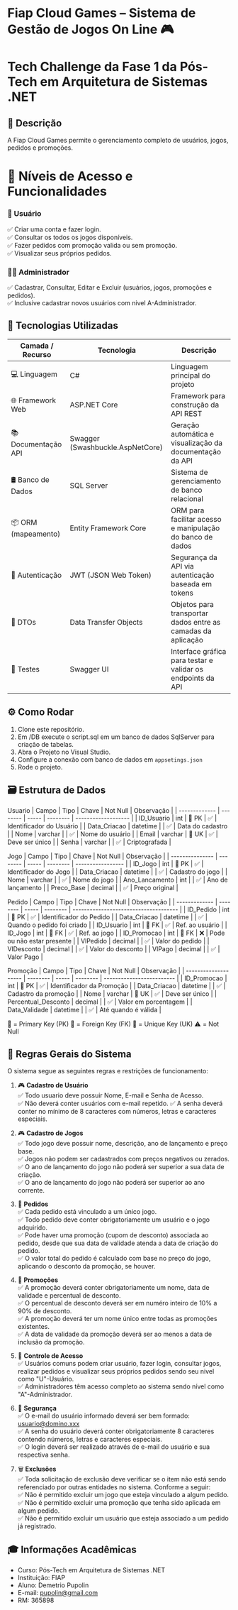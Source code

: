 # Fiap Cloud Games – Sistema de Gestão de Jogos On Line 🎮
# Tech Challenge da Fase 1 da Pós-Tech em Arquitetura de Sistemas .NET
 
## 📌 Descrição
A Fiap Cloud Games permite o gerenciamento completo de usuários, jogos, pedidos e promoções.

# 👤 Níveis de Acesso e Funcionalidades

### 🧑 Usuário
  
✅ Criar uma conta e fazer login.   
✅ Consultar os todos os jogos disponíveis.   
✅ Fazer pedidos com promoção valida ou sem promoção.   
✅ Visualizar seus próprios pedidos.   

### 👨‍💼 Administrador

✅ Cadastrar, Consultar, Editar e Excluir (usuários, jogos, promoções e pedidos).  
✅ Inclusive cadastrar novos usuários com nivel A-Administrador.  

## 🔧 Tecnologias Utilizadas

| Camada / Recurso        | Tecnologia                         | Descrição                                                                 |
|-------------------------|-------------------------------------|---------------------------------------------------------------------------|
| 💻 Linguagem            | C#                                  | Linguagem principal do projeto                                            |
| 🌐 Framework Web        | ASP.NET Core                        | Framework para construção da API REST                                    |
| 📚 Documentação API     | Swagger (Swashbuckle.AspNetCore)    | Geração automática e visualização da documentação da API                 |
| 🛢️ Banco de Dados       | SQL Server                          | Sistema de gerenciamento de banco relacional                             |
| 📦 ORM (mapeamento)     | Entity Framework Core               | ORM para facilitar acesso e manipulação do banco de dados                |
| 🔐 Autenticação         | JWT (JSON Web Token)                | Segurança da API via autenticação baseada em tokens                      |
| 📁 DTOs                 | Data Transfer Objects               | Objetos para transportar dados entre as camadas da aplicação             |
| 🧪 Testes               | Swagger UI                          | Interface gráfica para testar e validar os endpoints da API              |

## ⚙️ Como Rodar
1. Clone este repositório.
2. Em /DB execute o script.sql em um banco de dados SqlServer para criação de tabelas.
3. Abra o Projeto no Visual Studio.
4. Configure a conexão com banco de dados em `appsetings.json`
5. Rode o projeto.

## 🗃️ Estrutura de Dados

Usuario
| Campo         | Tipo     | Chave | Not Null | Observação          |
| ------------- | -------- | ----- | -------- | ------------------- |
| ID_Usuario   | int      | 🔑 PK | ✅        | Identificador do Usuário |
| Data_Criacao | datetime |       | ✅        | Data do cadastro    |
| Nome          | varchar  |       | ✅        | Nome do usuário     |
| Email         | varchar  | 🔷 UK | ✅        | Deve ser único      |
| Senha         | varchar  |       | ✅        | Criptografada       |

Jogo
| Campo           | Tipo     | Chave | Not Null | Observação        |
| --------------- | -------- | ----- | -------- | ----------------- |
| ID_Jogo        | int      | 🔑 PK | ✅        | Identificador do Jogo     |
| Data_Criacao   | datetime |       | ✅        | Cadastro do jogo  |
| Nome            | varchar  |       | ✅        | Nome do jogo      |
| Ano_Lancamento | int      |       | ✅        | Ano de lançamento |
| Preco_Base     | decimal  |       | ✅        | Preço original    |

  
Pedido
| Campo         | Tipo     | Chave  | Not Null | Observação                            |
| ------------- | -------- | -----  | -------- | ------------------------------------- |
| ID_Pedido     | int      | 🔑 PK | ✅        | Identificador do Pedido               |
| Data_Criacao  | datetime |        | ✅        | Quando o pedido foi criado            |
| ID_Usuario    | int      | 🔗 FK | ✅        | Ref. ao usuário                       |
| ID_Jogo       | int      | 🔗 FK | ✅        | Ref. ao jogo                          |
| ID_Promocao   | int      | 🔗 FK | ❌        | Pode ou não estar presente            |
| VlPedido      | decimal  |       | ✅        | Valor do pedido                       |
| VlDesconto    | decimal  |       | ✅        | Valor do desconto                     |
| VlPago        | decimal  |       | ✅        | Valor Pago                            |


Promoção
| Campo                | Tipo     | Chave | Not Null | Observação                |
| -------------------- | -------- | ----- | -------- | ------------------------- |
| ID\_Promocao         | int      | 🔑 PK | ✅        | Identificador da Promoção |
| Data\_Criacao        | datetime |       | ✅        | Cadastro da promoção      |
| Nome                 | varchar  | 🔷 UK | ✅        | Deve ser único            |
| Percentual\_Desconto | decimal  |       | ✅        | Valor em porcentagem      |
| Data\_Validade       | datetime |       | ✅        | Até quando é válida       |

🔑 = Primary Key (PK)
🔗 = Foreign Key (FK)
🔷 = Unique Key (UK)
⚠️	= Not Null

## 📜 Regras Gerais do Sistema  

O sistema segue as seguintes regras e restrições de funcionamento:

1. 🎮 **Cadastro de Usuário**  
   ✅ Todo usuario deve possuir Nome, E-mail e Senha de Acesso.  
   ✅ Não deverá conter usuários com e-mail repetido.
   ✅ A senha deverá conter no mínimo de 8 caracteres com números, letras e caracteres especiais.

1. 🎮 **Cadastro de Jogos**  
   ✅ Todo jogo deve possuir nome, descrição, ano de lançamento e preço base.  
   ✅ Jogos não podem ser cadastrados com preços negativos ou zerados.  
   ✅ O ano de lançamento do jogo não poderá ser superior a sua data de criação.  
   ✅ O ano de lançamento do jogo não poderá ser superior ao ano corrente.     

3. 🛒 **Pedidos**  
   ✅ Cada pedido está vinculado a um único jogo.  
   ✅ Todo pedido deve conter obrigatoriamente um usuário e o jogo adquirido.  
   ✅ Pode haver uma promoção (cupom de desconto) associada ao pedido, desde que sua data de validade atenda a data de criação do pedido.  
   ✅ O valor total do pedido é calculado com base no preço do jogo, aplicando o desconto da promoção, se houver.  

4. 💸 **Promoções**  
   ✅ A promoção deverá conter obrigatoriamente um nome, data de validade e percentual de desconto.  
   ✅ O percentual de desconto deverá ser em numéro inteiro de 10% a 90% de desconto.  
   ✅ A promoção deverá ter um nome único entre todas as promoções existentes.  
   ✅ A data de validade da promoção deverá ser ao menos a data de inclusão da promoção.  

5. 👥 **Controle de Acesso**  
   ✅ Usuários comuns podem criar usuário, fazer login, consultar jogos, realizar pedidos e visualizar seus próprios pedidos sendo seu nivel como "U"-Usuário.  
   ✅ Administradores têm acesso completo ao sistema sendo nível como "A"-Administrador.  

6. 🔐 **Segurança**   
   ✅ O e-mail do usuário informado deverá ser bem formado: usuario@domino.xxx  
   ✅ A senha do usuário deverá conter obrigatoriamente 8 caracteres contendo números, letras e caracteres especiais.  
   ✅ O login deverá ser realizado através de e-mail do usuário e sua respectiva senha.  

7. 🗑️ **Exclusões**  
   ✅ Toda solicitação de exclusão deve verificar se o item não está sendo referenciado por outras entidades no sistema. Conforme a seguir:  
   ✅ Não é permitido excluir um jogo que esteja vinculado a algum pedido.  
   ✅ Não é permitido excluir uma promoção que tenha sido aplicada em algum pedido.  
   ✅ Não é permitido excluir um usuário que esteja associado a um pedido já registrado.  

## 🎓 Informações Acadêmicas
- Curso: Pós-Tech em Arquitetura de Sistemas .NET  
- Instituição: FIAP  
- Aluno: Demetrio Pupolin  
- E-mail: pupolin@gmail.com  
- RM: 365898  
